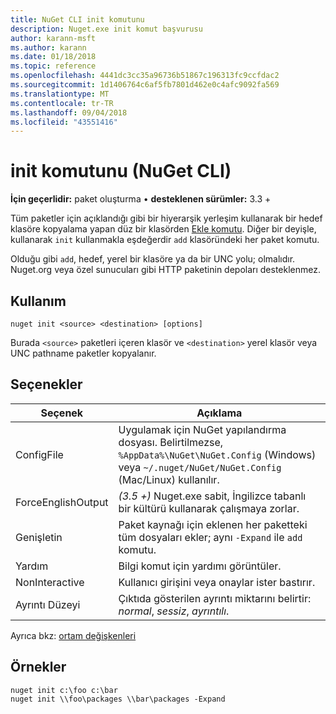 ```yaml
---
title: NuGet CLI init komutunu
description: Nuget.exe init komut başvurusu
author: karann-msft
ms.author: karann
ms.date: 01/18/2018
ms.topic: reference
ms.openlocfilehash: 4441dc3cc35a96736b51867c196313fc9ccfdac2
ms.sourcegitcommit: 1d1406764c6af5fb7801d462e0c4afc9092fa569
ms.translationtype: MT
ms.contentlocale: tr-TR
ms.lasthandoff: 09/04/2018
ms.locfileid: "43551416"
---
```

# <a name="init-command-nuget-cli"></a>init komutunu (NuGet CLI)

**İçin geçerlidir:** paket oluşturma &bullet; **desteklenen sürümler:** 3.3 +

Tüm paketler için açıklandığı gibi bir hiyerarşik yerleşim kullanarak bir hedef klasöre kopyalama yapan düz bir klasörden [Ekle komutu](cli-ref-add.md). Diğer bir deyişle, kullanarak `init` kullanmakla eşdeğerdir `add` klasöründeki her paket komutu.

Olduğu gibi `add`, hedef, yerel bir klasöre ya da bir UNC yolu; olmalıdır. Nuget.org veya özel sunucuları gibi HTTP paketinin depoları desteklenmez.

## <a name="usage"></a>Kullanım

```cli
nuget init <source> <destination> [options]
```

Burada `<source>` paketleri içeren klasör ve `<destination>` yerel klasör veya UNC pathname paketler kopyalanır.

## <a name="options"></a>Seçenekler

| Seçenek | Açıklama |
| --- | --- |
| ConfigFile | Uygulamak için NuGet yapılandırma dosyası. Belirtilmezse, `%AppData%\NuGet\NuGet.Config` (Windows) veya `~/.nuget/NuGet/NuGet.Config` (Mac/Linux) kullanılır.|
| ForceEnglishOutput | *(3.5 +)*  Nuget.exe sabit, İngilizce tabanlı bir kültürü kullanarak çalışmaya zorlar. |
| Genişletin | Paket kaynağı için eklenen her paketteki tüm dosyaları ekler; aynı `-Expand` ile `add` komutu. |
| Yardım | Bilgi komut için yardımı görüntüler. |
| NonInteractive | Kullanıcı girişini veya onaylar ister bastırır. |
| Ayrıntı Düzeyi | Çıktıda gösterilen ayrıntı miktarını belirtir: *normal*, *sessiz*, *ayrıntılı*. |

Ayrıca bkz: [ortam değişkenleri](cli-ref-environment-variables.md)

## <a name="examples"></a>Örnekler

```cli
nuget init c:\foo c:\bar
nuget init \\foo\packages \\bar\packages -Expand
```
